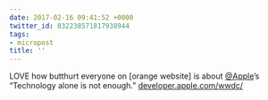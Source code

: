 ```yaml
---
date: 2017-02-16 09:41:52 +0000
twitter_id: 832238571817938944
tags:
- micropost
title: ''
---
```


LOVE how butthurt everyone on [orange website] is about [@Apple](https://twitter.com/Apple)’s “Technology alone is not enough.” [developer.apple.com/wwdc/](https://developer.apple.com/wwdc/)
